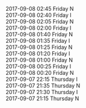 2017-09-08 02:45 Friday  N  
2017-09-08 02:40 Friday  I  
2017-09-08 02:05 Friday  N  
2017-09-08 02:00 Friday  I  
2017-09-08 01:40 Friday  N  
2017-09-08 01:35 Friday  I  
2017-09-08 01:25 Friday  N  
2017-09-08 01:20 Friday  I  
2017-09-08 01:00 Friday  N  
2017-09-08 00:25 Friday  I  
2017-09-08 00:20 Friday  N  
2017-09-07 22:15 Thursday  I  
2017-09-07 21:35 Thursday  N  
2017-09-07 21:30 Thursday  I  
2017-09-07 21:15 Thursday  N  
